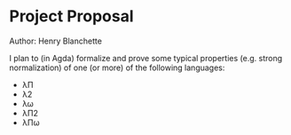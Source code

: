 # Project Proposal

Author: Henry Blanchette

I plan to (in Agda) formalize and prove some typical properties (e.g. strong normalization) of one (or more) of the following languages:
- λΠ
- λ2
- λω
- λΠ2
- λΠω